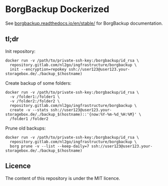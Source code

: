 # BorgBackup Dockerized

See [borgbackup.readthedocs.io/en/stable/](https://borgbackup.readthedocs.io/en/stable/) for BorgBackup documentation.

## tl;dr

Init repository:

    docker run -v /path/to/private-ssh-key:/borgbackup/id_rsa \
      repository.gitlab.com/nl2go/ingfrastructure/borgbackup \
      init --encryption=repokey ssh://user123@user123.your-storagebox.de/./backup_$(hostname)

Create backup of some folders:

    docker run -v /path/to/private-ssh-key:/borgbackup/id_rsa \
      -v /folder1:/folder1 \
      -v /folder2:/folder2 \
      repository.gitlab.com/nl2go/ingfrastructure/borgbackup \
      create -v --stats ssh://user123@user123.your-storagebox.de/./backup_$(hostname)::'{now:%Y-%m-%d_%H:%M}' \
      /folder1 /folder2
      
Prune old backups:
   
    docker run -v /path/to/private-ssh-key:/borgbackup/id_rsa \
      repository.gitlab.com/nl2go/ingfrastructure/borgbackup \ 
      borg prune -v --list --keep-daily=7 ssh://user123@user123.your-storagebox.de/./backup_$(hostname)

## Licence

The content of this repository is under the MIT licence.
